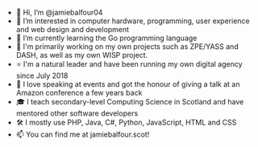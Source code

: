 - 👋 Hi, I’m @jamiebalfour04
- 👀 I’m interested in computer hardware, programming, user experience and web design and development
- 🌱 I’m currently learning the Go programming language
- 💞️ I'm primarily working on my own projects such as ZPE/YASS and DASH, as well as my own WISP project.
- ⭐️ I'm a natural leader and have been running my own digital agency since July 2018
- 🎤 I love speaking at events and got the honour of giving a talk at an Amazon conference a few years back
- 🎓 I teach secondary-level Computing Science in Scotland and have mentored other software developers
- 🛠 I mostly use PHP, Java, C#, Python, JavaScript, HTML and CSS
- 📫 You can find me at jamiebalfour.scot!

<!---
jamiebalfour04/jamiebalfour04 is a ✨ special ✨ repository because its `README.md` (this file) appears on your GitHub profile.
You can click the Preview link to take a look at your changes.
--->

